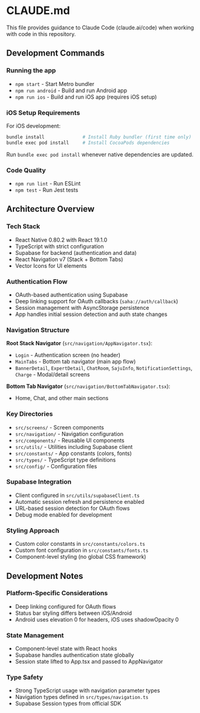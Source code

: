 # CLAUDE.md

This file provides guidance to Claude Code (claude.ai/code) when working with code in this repository.

## Development Commands

### Running the app
- `npm start` - Start Metro bundler
- `npm run android` - Build and run Android app
- `npm run ios` - Build and run iOS app (requires iOS setup)

### iOS Setup Requirements
For iOS development:
```bash
bundle install              # Install Ruby bundler (first time only)
bundle exec pod install     # Install CocoaPods dependencies
```
Run `bundle exec pod install` whenever native dependencies are updated.

### Code Quality
- `npm run lint` - Run ESLint
- `npm test` - Run Jest tests

## Architecture Overview

### Tech Stack
- React Native 0.80.2 with React 19.1.0
- TypeScript with strict configuration
- Supabase for backend (authentication and data)
- React Navigation v7 (Stack + Bottom Tabs)
- Vector Icons for UI elements

### Authentication Flow
- OAuth-based authentication using Supabase
- Deep linking support for OAuth callbacks (`saha://auth/callback`)
- Session management with AsyncStorage persistence
- App handles initial session detection and auth state changes

### Navigation Structure
**Root Stack Navigator** (`src/navigation/AppNavigator.tsx`):
- `Login` - Authentication screen (no header)
- `MainTabs` - Bottom tab navigator (main app flow)
- `BannerDetail`, `ExpertDetail`, `ChatRoom`, `SajuInfo`, `NotificationSettings`, `Charge` - Modal/detail screens

**Bottom Tab Navigator** (`src/navigation/BottomTabNavigator.tsx`):
- Home, Chat, and other main sections

### Key Directories
- `src/screens/` - Screen components
- `src/navigation/` - Navigation configuration
- `src/components/` - Reusable UI components  
- `src/utils/` - Utilities including Supabase client
- `src/constants/` - App constants (colors, fonts)
- `src/types/` - TypeScript type definitions
- `src/config/` - Configuration files

### Supabase Integration
- Client configured in `src/utils/supabaseClient.ts`
- Automatic session refresh and persistence enabled
- URL-based session detection for OAuth flows
- Debug mode enabled for development

### Styling Approach
- Custom color constants in `src/constants/colors.ts`
- Custom font configuration in `src/constants/fonts.ts`
- Component-level styling (no global CSS framework)

## Development Notes

### Platform-Specific Considerations
- Deep linking configured for OAuth flows
- Status bar styling differs between iOS/Android
- Android uses elevation 0 for headers, iOS uses shadowOpacity 0

### State Management
- Component-level state with React hooks
- Supabase handles authentication state globally
- Session state lifted to App.tsx and passed to AppNavigator

### Type Safety
- Strong TypeScript usage with navigation parameter types
- Navigation types defined in `src/types/navigation.ts`
- Supabase Session types from official SDK